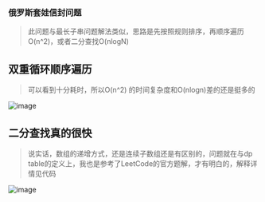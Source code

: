 ### 俄罗斯套娃信封问题
> 此问题与最长子串问题解法类似，思路是先按照规则排序，再顺序遍历O(n^2)，或者二分查找O(nlogN)

## 双重循环顺序遍历
> 可以看到十分耗时，所以O(n^2) 的时间复杂度和O(nlogn)差的还是挺多的
> 

![image](https://user-images.githubusercontent.com/47679525/115943289-963b5600-a4e1-11eb-98b7-c20d68802519.png)

## 二分查找真的很快
> 说实话，数组的递增方式，还是连续子数组还是有区别的，问题就在与dp table的定义上，我也是参考了LeetCode的官方题解，才有明白的，解释详情见代码
> 

![image](https://user-images.githubusercontent.com/47679525/115944727-0c43bb00-a4ea-11eb-96be-7c58be87e27f.png)

